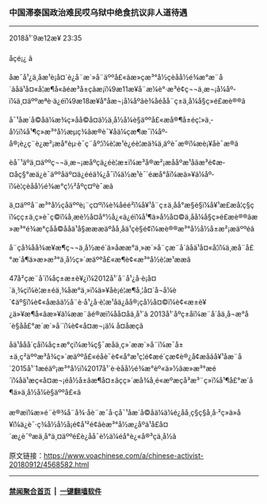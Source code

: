### 中国滞泰国政治难民哎乌狱中绝食抗议非人道待遇 
------------------------

<div class="published">
 <span class="date" title="ä¸­å½æ¶é´">
  <time datetime="2018-09-12T23:35:42+08:00">
   2018å¹´9æ12æ¥ 23:35
  </time>
 </span>
</div>
<br/>
<div class="wsw">
 <span class="dateline">
  åçé¡¿ â
 </span>
 <p paraeid="{5a00aa70-c231-45c4-a8a9-c802135e3f03}{178}" paraid="1476203925">
  åæ¯å¹¿ä¸åæ¹è¡å¤´è¿å¨æ´»å¨äººå£«ãæ»çæ³°å½çèåå½é¾æ°æ¨å´ãåä¹å¤«å¦æ¶å«âéæ³å±çâæ¡ï¼9æ11æ¥å¨æ¼è°·æ³é¢ç¬¬ä¸æ¬¡å¼åº­ï¼ä¸¤äººæªè·ä¿éï¼9æ18æ¥å°åæ¬¡å¼åº­ãè¾åéåå¨ç±ä¸­å¼å§ç»é£æè®®ã
 </p>
 <p paraeid="{5a00aa70-c231-45c4-a8a9-c802135e3f03}{240}" paraid="2062693870">
  å¯¹åæ´å©åä¼æ¾ç»åå©å¤ä½ä¸­å½å¼è§äººå£«æå®¶å±éç¦»ä¸­å½ï¼å¹¶ç»æ³°å½æµç¾ãæ®è¯¥åä¼çæ¶æ¯ï¼åº­å®¡è¿ç¨è¿æ²¡æå°èµ·è¯ç¨åº¦ï¼è­¦æ¹è¿éè¦æä¾ä¸äºè¯æ®ï¼æè¡¥åè¯æ®ã
 </p>
 <p paraeid="{fa6d50d4-77c4-439f-babf-4eb8ef170007}{3}" paraid="533825650">
  èå¯¹äºä¸¤äººç¬¬ä¸æ¬¡æåºçä¿éè¦æ±ï¼æ³å®æ²¡æååºæ¹åãæ³é¢æ­¤åç§°æä¿è¯äººåäº¤ä¿ééä¾¿å¯ï¼ä½æ¹è¯´éæå°åï¼æä»¥ä¼åº­ï¼è¦ç­èåå½é¾æ°ç½²åºç¤ºè¯æã
 </p>
 <p paraeid="{fa6d50d4-77c4-439f-babf-4eb8ef170007}{35}" paraid="1332825212">
  ä¸¤äººå¨æ³°å½çåäººè¡¨ç¤ºï¼è¾åéé²ï¼å¥¹å¨ç±ä¸­åå°æ­§è§ï¼å¥¹æ£æå¦ç§çï¼çç±ä¸ç»è¯ç©ï¼å¸æè½å¤å°½å¿«ä¿éï¼å¹¶ä»å½å¤©ä¸åå¼å§ç»é£æè®®ãæ»æ³°é¾æ°çåå©ååä¹å§æææäºåå¸åä¹çè§é¢ï¼æè®®æ³°å½å½å±æ²¡æäººéã
 </p>
 <p paraeid="{fa6d50d4-77c4-439f-babf-4eb8ef170007}{83}" paraid="1473480086">
  å¨ç­å¾åå¾æ¥æ¶ç¬¬ä¸å½æé´ä»åææ°ä¸»æ´»å¨çæ¨å´ãåä¹å¤«å¦ï¼ä¸æå¨å£°æ´å¶ä»æ»æ³°ä¸­å½ç»´æäººå£«æ¶è¢«æ³°å½è­¦æ¹ææã
 </p>
 <p paraeid="{fa6d50d4-77c4-439f-babf-4eb8ef170007}{99}" paraid="1121743503">
  47å²çæ¨å´ï¼åç±æ±è¥¿ï¼2012å¹´å¨å¹¿å·è¡å¤´ä¸¾çï¼è¦æ±éä¸¾åæ°ä¸»ï¼ä»¥åè¡é¦æ¶å¸¦å¤´å¬å¼è´¢äº§ï¼è¢«åæãä½å¨è·å¹¿å·è­¦æ¹åä¿åå®¡çå½å¤©ï¼è¢«æ±è¥¿ä»¥æ¶å«âæ»¥ä¼ææ¨âé®æï¼åå¤åä¸å¹´ã 2013å¹´åºç±åï¼æ¨å´åä¸å¬æ°å´è§åå£°æ´æ´»å¨ï¼è¢«å¤æ¬¡ä¼ å¤åæçã
 </p>
 <p paraeid="{fa6d50d4-77c4-439f-babf-4eb8ef170007}{145}" paraid="1502473698">
  åä¹ååå´çåï¼åç±æ°çï¼æ¾ç§¯æåä¸ç»´ææ´»å¨ï¼æ¯å±±ä¸ç²äººæ³å¾ç»´æäººå£«éåè¯è¢«å°æ¹ç¦é¢æé´çæ¢è®¿å¢æåãå¥¹åæ¨å´2015å¹´1æéäº¡æ³°å½ï¼2017å¹´è·èåå½é¾æ°èº«ä»½ãæ»æ³°æé´ï¼åä¹æç«å¤æ¬¡é­å½å±âæ¶å¤±âçç»´æå¾å¸é«æºæçå³æ³¨ç»ï¼å¹¶å£°æ´å¶ä»ä¸­å½å¼è§äººå£«ã
  <br/>
  <br/>
  æ®æï¼æ»é¨è®¾å¨å¾·åè¨æ¯å·çå¯¹åæ´å©åä¼ä¼é¿åå¸ç§ç§å¸å·²ç»ä»å¥ï¼ä¿è¯·ç¾å½å½å¡é¢å¹²é¢ãèæ³°å½æ¿åºä¹å£å¤´æ¿è¯ºæä¸å°ä¸¤äººé£è¿åå¯è½ä¼é­å°è¿«å®³çä¸­å½ã
 </p>
</div>

原文链接：https://www.voachinese.com/a/chinese-activist-20180912/4568582.html


------------------------
#### [禁闻聚合首页](https://github.com/gfw-breaker/banned-news/blob/master/README.md) &nbsp;|&nbsp;  [一键翻墙软件](https://github.com/gfw-breaker/nogfw/blob/master/README.md)